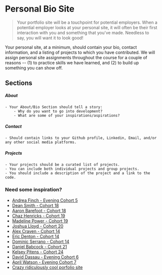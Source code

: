 # Personal Bio Site
> Your portfolio site will be a touchpoint for potential employers. When a potential employer looks at your personal site, it will often be their first interaction with you and something that you've made. Needless to say, you will want it to look good!

Your personal site, at a minimum, should contain your bio, contact information, and a listing of projects to which you have contributed. We will assign personal site assignments throughout the course for a couple of reasons -- (1) to practice skills we have learned, and (2) to build up something you can show off.

## Sections
##### About
	- Your About/Bio Section should tell a story:
		- Why do you want to go into development?
		- What are some of your inspirations/aspirations?
	
##### Contact
	- Should contain links to your Github profile, Linkedin, Email, and/or any other social media platforms.

##### Projects
	- Your projects should be a curated list of projects. 
	- You can include both individual projects and group projects. 
	- You should include a description of the project and a link to the code.

### Need some inspiration?
- [Andrea Finch - Evening Cohort 5](https://aefinch.github.io/portfolio/)
- [Dean Smith - Cohort 18](http://deanthecodesmith.com/)
- [Aaron Barefoot - Cohort 18](https://aaronbarfoot.com/)
- [Chaz Henricks - Cohort 19](http://www.chazhenricks.com/)
- [Madeline Power - Cohort 19](https://madelineepower.github.io/)
- [Joshua Lloyd - Cohort 20](http://www.joshualloyd.com/index.html)
- [Alex Craven - Cohort 14](http://walexcraven.com/)
- [Eric Denton - Cohort 14](https://iamericanartist.github.io/)
- [Dominic Serrano - Cohort 14](https://dominicserrano.com/project)
- [Daniel Babcock - Cohort 21](http://www.danielbabcock.com/)
- [Kelsey Pitens - Cohort 24](http://kelseypintens.com/)
- [David Dassau - Evening Cohort 6](http://davidtdassau.com/)
- [April Watson - Evening Cohort 7](https://aprilrwatson.com/)
- [Crazy ridiculously cool porfolio site](http://www.rleonardi.com/interactive-resume/)
